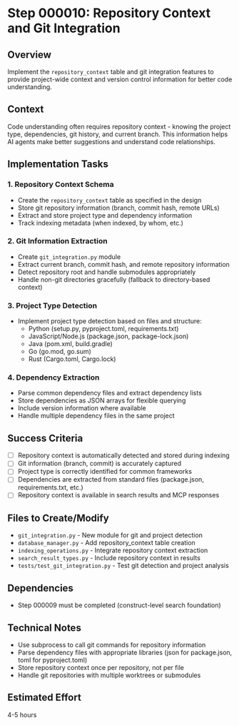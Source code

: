 # Step 000010: Repository Context and Git Integration

## Overview
Implement the `repository_context` table and git integration features to provide project-wide context and version control information for better code understanding.

## Context
Code understanding often requires repository context - knowing the project type, dependencies, git history, and current branch. This information helps AI agents make better suggestions and understand code relationships.

## Implementation Tasks

### 1. Repository Context Schema
- Create the `repository_context` table as specified in the design
- Store git repository information (branch, commit hash, remote URLs)
- Extract and store project type and dependency information
- Track indexing metadata (when indexed, by whom, etc.)

### 2. Git Information Extraction
- Create `git_integration.py` module
- Extract current branch, commit hash, and remote repository information
- Detect repository root and handle submodules appropriately
- Handle non-git directories gracefully (fallback to directory-based context)

### 3. Project Type Detection
- Implement project type detection based on files and structure:
  - Python (setup.py, pyproject.toml, requirements.txt)
  - JavaScript/Node.js (package.json, package-lock.json)
  - Java (pom.xml, build.gradle)
  - Go (go.mod, go.sum)
  - Rust (Cargo.toml, Cargo.lock)

### 4. Dependency Extraction
- Parse common dependency files and extract dependency lists
- Store dependencies as JSON arrays for flexible querying
- Include version information where available
- Handle multiple dependency files in the same project

## Success Criteria
- [ ] Repository context is automatically detected and stored during indexing
- [ ] Git information (branch, commit) is accurately captured
- [ ] Project type is correctly identified for common frameworks
- [ ] Dependencies are extracted from standard files (package.json, requirements.txt, etc.)
- [ ] Repository context is available in search results and MCP responses

## Files to Create/Modify
- `git_integration.py` - New module for git and project detection
- `database_manager.py` - Add repository_context table creation
- `indexing_operations.py` - Integrate repository context extraction
- `search_result_types.py` - Include repository context in results
- `tests/test_git_integration.py` - Test git detection and project analysis

## Dependencies
- Step 000009 must be completed (construct-level search foundation)

## Technical Notes
- Use subprocess to call git commands for repository information
- Parse dependency files with appropriate libraries (json for package.json, toml for pyproject.toml)
- Store repository context once per repository, not per file
- Handle git repositories with multiple worktrees or submodules

## Estimated Effort
4-5 hours